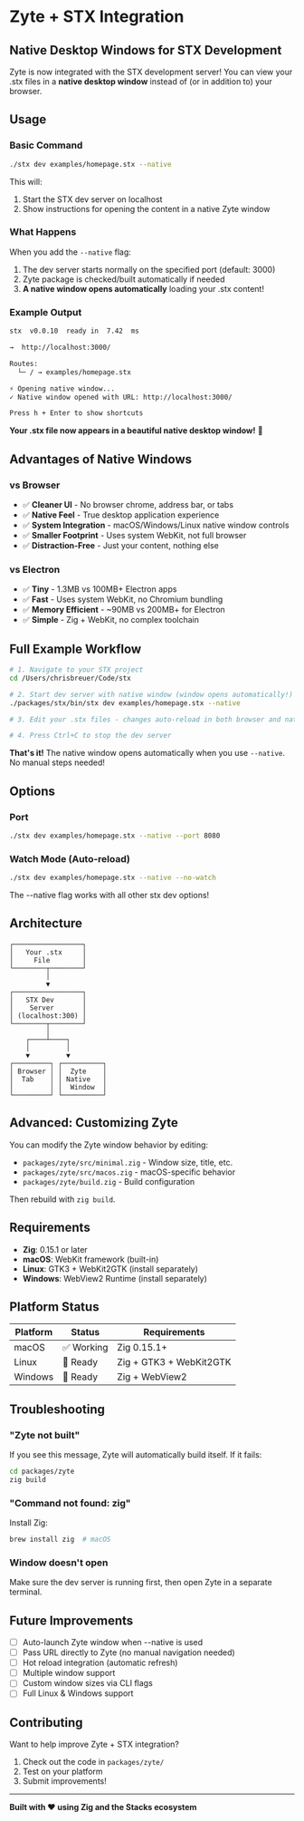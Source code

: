 # Zyte + STX Integration

## Native Desktop Windows for STX Development

Zyte is now integrated with the STX development server! You can view your .stx files in a **native desktop window** instead of (or in addition to) your browser.

## Usage

### Basic Command

```bash
./stx dev examples/homepage.stx --native
```

This will:
1. Start the STX dev server on localhost
2. Show instructions for opening the content in a native Zyte window

### What Happens

When you add the `--native` flag:

1. The dev server starts normally on the specified port (default: 3000)
2. Zyte package is checked/built automatically if needed
3. **A native window opens automatically** loading your .stx content!

### Example Output

```bash
stx  v0.0.10  ready in  7.42  ms

→  http://localhost:3000/

Routes:
  └─ / → examples/homepage.stx

⚡ Opening native window...
✓ Native window opened with URL: http://localhost:3000/

Press h + Enter to show shortcuts
```

**Your .stx file now appears in a beautiful native desktop window!** 🎉

## Advantages of Native Windows

### vs Browser

- ✅ **Cleaner UI** - No browser chrome, address bar, or tabs
- ✅ **Native Feel** - True desktop application experience
- ✅ **System Integration** - macOS/Windows/Linux native window controls
- ✅ **Smaller Footprint** - Uses system WebKit, not full browser
- ✅ **Distraction-Free** - Just your content, nothing else

### vs Electron

- ✅ **Tiny** - 1.3MB vs 100MB+ Electron apps
- ✅ **Fast** - Uses system WebKit, no Chromium bundling
- ✅ **Memory Efficient** - ~90MB vs 200MB+ for Electron
- ✅ **Simple** - Zig + WebKit, no complex toolchain

## Full Example Workflow

```bash
# 1. Navigate to your STX project
cd /Users/chrisbreuer/Code/stx

# 2. Start dev server with native window (window opens automatically!)
./packages/stx/bin/stx dev examples/homepage.stx --native

# 3. Edit your .stx files - changes auto-reload in both browser and native window!

# 4. Press Ctrl+C to stop the dev server
```

**That's it!** The native window opens automatically when you use `--native`. No manual steps needed!

## Options

### Port

```bash
./stx dev examples/homepage.stx --native --port 8080
```

### Watch Mode (Auto-reload)

```bash
./stx dev examples/homepage.stx --native --no-watch
```

The --native flag works with all other stx dev options!

## Architecture

```
┌─────────────────┐
│   Your .stx     │
│     File        │
└────────┬────────┘
         │
         ▼
┌─────────────────┐
│   STX Dev       │
│    Server       │
│ (localhost:300) │
└────────┬────────┘
         │
    ┌────┴────┐
    │         │
    ▼         ▼
┌─────────┐ ┌──────────┐
│ Browser │ │  Zyte    │
│  Tab    │ │ Native   │
│         │ │  Window  │
└─────────┘ └──────────┘
```

## Advanced: Customizing Zyte

You can modify the Zyte window behavior by editing:
- `packages/zyte/src/minimal.zig` - Window size, title, etc.
- `packages/zyte/src/macos.zig` - macOS-specific behavior
- `packages/zyte/build.zig` - Build configuration

Then rebuild with `zig build`.

## Requirements

- **Zig**: 0.15.1 or later
- **macOS**: WebKit framework (built-in)
- **Linux**: GTK3 + WebKit2GTK (install separately)
- **Windows**: WebView2 Runtime (install separately)

## Platform Status

| Platform | Status | Requirements |
|----------|--------|--------------|
| macOS    | ✅ Working | Zig 0.15.1+ |
| Linux    | 🚧 Ready | Zig + GTK3 + WebKit2GTK |
| Windows  | 🚧 Ready | Zig + WebView2 |

## Troubleshooting

### "Zyte not built"

If you see this message, Zyte will automatically build itself. If it fails:

```bash
cd packages/zyte
zig build
```

### "Command not found: zig"

Install Zig:

```bash
brew install zig  # macOS
```

### Window doesn't open

Make sure the dev server is running first, then open Zyte in a separate terminal.

## Future Improvements

- [ ] Auto-launch Zyte window when --native is used
- [ ] Pass URL directly to Zyte (no manual navigation needed)
- [ ] Hot reload integration (automatic refresh)
- [ ] Multiple window support
- [ ] Custom window sizes via CLI flags
- [ ] Full Linux & Windows support

## Contributing

Want to help improve Zyte + STX integration?

1. Check out the code in `packages/zyte/`
2. Test on your platform
3. Submit improvements!

---

**Built with ❤️ using Zig and the Stacks ecosystem**
